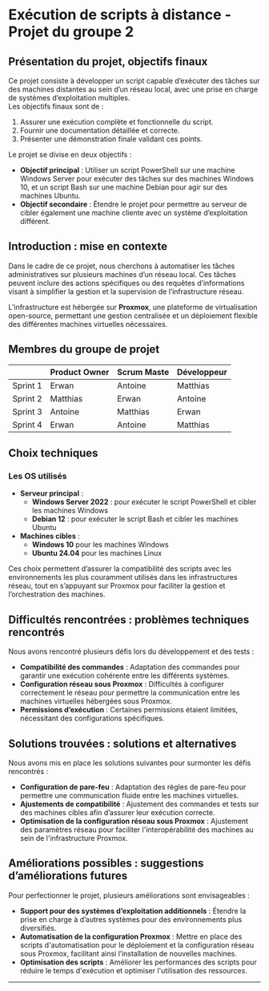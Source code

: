 # Exécution de scripts à distance - Projet du groupe 2

## Présentation du projet, objectifs finaux

Ce projet consiste à développer un script capable d’exécuter des tâches sur des machines distantes au sein d’un réseau local, avec une prise en charge de systèmes d’exploitation multiples.  
Les objectifs finaux sont de :

1. Assurer une exécution complète et fonctionnelle du script.
2. Fournir une documentation détaillée et correcte.
3. Présenter une démonstration finale validant ces points.

Le projet se divise en deux objectifs :

- **Objectif principal** : Utiliser un script PowerShell sur une machine Windows Server pour exécuter des tâches sur des machines Windows 10, et un script Bash sur une machine Debian pour agir sur des machines Ubuntu.
- **Objectif secondaire** : Étendre le projet pour permettre au serveur de cibler également une machine cliente avec un système d’exploitation différent.

## Introduction : mise en contexte

Dans le cadre de ce projet, nous cherchons à automatiser les tâches administratives sur plusieurs machines d’un réseau local. Ces tâches peuvent inclure des actions spécifiques ou des requêtes d’informations visant à simplifier la gestion et la supervision de l’infrastructure réseau.

L’infrastructure est hébergée sur **Proxmox**, une plateforme de virtualisation open-source, permettant une gestion centralisée et un déploiement flexible des différentes machines virtuelles nécessaires.

## Membres du groupe de projet 

|   | Product Owner | Scrum Maste  |  Développeur |
|---|---|---|---|
| Sprint 1  |  Erwan | Antoine  | Matthias  |
| Sprint 2 |  Matthias |  Erwan |  Antoine |
| Sprint 3 |  Antoine |  Matthias | Erwan  |
| Sprint 4 | Erwan  | Antoine  | Matthias  |


## Choix techniques

### Les OS utilisés

- **Serveur principal** :
  - **Windows Server 2022** : pour exécuter le script PowerShell et cibler les machines Windows
  - **Debian 12** : pour exécuter le script Bash et cibler les machines Ubuntu
- **Machines cibles** :
  - **Windows 10** pour les machines Windows
  - **Ubuntu 24.04** pour les machines Linux

Ces choix permettent d’assurer la compatibilité des scripts avec les environnements les plus couramment utilisés dans les infrastructures réseau, tout en s’appuyant sur Proxmox pour faciliter la gestion et l’orchestration des machines.

## Difficultés rencontrées : problèmes techniques rencontrés

Nous avons rencontré plusieurs défis lors du développement et des tests :

- **Compatibilité des commandes** : Adaptation des commandes pour garantir une exécution cohérente entre les différents systèmes.
- **Configuration réseau sous Proxmox** : Difficultés à configurer correctement le réseau pour permettre la communication entre les machines virtuelles hébergées sous Proxmox.
- **Permissions d’exécution** : Certaines permissions étaient limitées, nécessitant des configurations spécifiques.

## Solutions trouvées : solutions et alternatives

Nous avons mis en place les solutions suivantes pour surmonter les défis rencontrés :

- **Configuration de pare-feu** : Adaptation des règles de pare-feu pour permettre une communication fluide entre les machines virtuelles.
- **Ajustements de compatibilité** : Ajustement des commandes et tests sur des machines cibles afin d’assurer leur exécution correcte.
- **Optimisation de la configuration réseau sous Proxmox** : Ajustement des paramètres réseau pour faciliter l'interopérabilité des machines au sein de l'infrastructure Proxmox.

## Améliorations possibles : suggestions d’améliorations futures

Pour perfectionner le projet, plusieurs améliorations sont envisageables :

- **Support pour des systèmes d’exploitation additionnels** : Étendre la prise en charge à d’autres systèmes pour des environnements plus diversifiés.
- **Automatisation de la configuration Proxmox** : Mettre en place des scripts d'automatisation pour le déploiement et la configuration réseau sous Proxmox, facilitant ainsi l’installation de nouvelles machines.
- **Optimisation des scripts** : Améliorer les performances des scripts pour réduire le temps d'exécution et optimiser l'utilisation des ressources.

---
